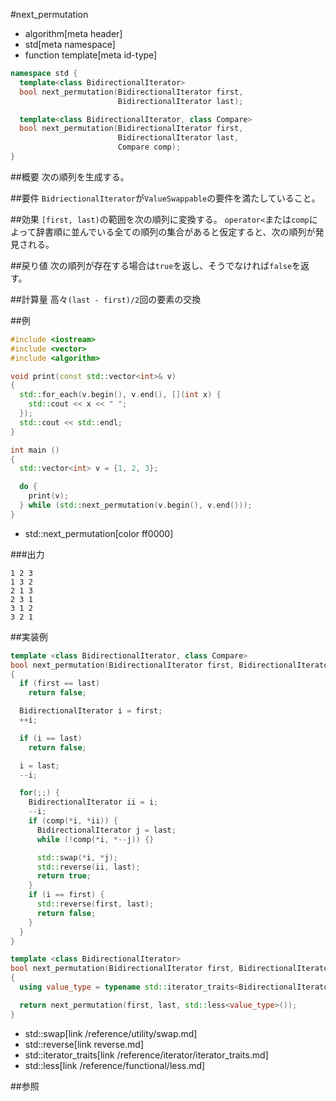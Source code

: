 #next_permutation
* algorithm[meta header]
* std[meta namespace]
* function template[meta id-type]

```cpp
namespace std {
  template<class BidirectionalIterator>
  bool next_permutation(BidirectionalIterator first,
                        BidirectionalIterator last);

  template<class BidirectionalIterator, class Compare>
  bool next_permutation(BidirectionalIterator first,
                        BidirectionalIterator last,
                        Compare comp);
}
```

##概要
次の順列を生成する。


##要件
`BidriectionalIterator`が`ValueSwappable`の要件を満たしていること。


##効果
`[first, last)`の範囲を次の順列に変換する。
`operator<`または`comp`によって辞書順に並んでいる全ての順列の集合があると仮定すると、次の順列が発見される。


##戻り値
次の順列が存在する場合は`true`を返し、そうでなければ`false`を返す。


##計算量
高々`(last - first)/2`回の要素の交換


##例
```cpp
#include <iostream>
#include <vector>
#include <algorithm>

void print(const std::vector<int>& v)
{
  std::for_each(v.begin(), v.end(), [](int x) {
    std::cout << x << " ";
  });
  std::cout << std::endl;
}

int main ()
{
  std::vector<int> v = {1, 2, 3};

  do {
    print(v);
  } while (std::next_permutation(v.begin(), v.end()));
}
```
* std::next_permutation[color ff0000]

###出力
```
1 2 3 
1 3 2 
2 1 3 
2 3 1 
3 1 2 
3 2 1 
```

##実装例

```cpp
template <class BidirectionalIterator, class Compare>
bool next_permutation(BidirectionalIterator first, BidirectionalIterator last, Compare comp)
{
  if (first == last)
    return false;

  BidirectionalIterator i = first;
  ++i;

  if (i == last)
    return false;

  i = last;
  --i;

  for(;;) {
    BidirectionalIterator ii = i;
    --i;
    if (comp(*i, *ii)) {
      BidirectionalIterator j = last;
      while (!comp(*i, *--j)) {}

      std::swap(*i, *j);
      std::reverse(ii, last);
      return true;
    }
    if (i == first) {
      std::reverse(first, last);
      return false;
    }
  }
}

template <class BidirectionalIterator>
bool next_permutation(BidirectionalIterator first, BidirectionalIterator last)
{
  using value_type = typename std::iterator_traits<BidirectionalIterator>::value_type;

  return next_permutation(first, last, std::less<value_type>());
}
```
* std::swap[link /reference/utility/swap.md]
* std::reverse[link reverse.md]
* std::iterator_traits[link /reference/iterator/iterator_traits.md]
* std::less[link /reference/functional/less.md]

##参照


